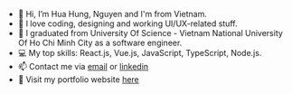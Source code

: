 - 👋 Hi, I’m Hua Hung, Nguyen and I'm from Vietnam.
- 👀 I love coding, designing and working UI/UX-related stuff.
- 🌱 I graduated from University Of Science - Vietnam National University Of Ho Chi Minh City as a software engineer.
- 💻 My top skills: React.js, Vue.js, JavaScript, TypeScript, Node.js.
- 📫 Contact me via [email](huahung.nguyen01@gmail.com) or [linkedin](https://www.linkedin.com/in/huahung-nguyen/)
- 🔗 Visit my portfolio website [here](https://nhhung.netlify.app/)

<!---
huahungnguyen121/huahungnguyen121 is a ✨ special ✨ repository because its `README.md` (this file) appears on your GitHub profile.
You can click the Preview link to take a look at your changes.
--->
